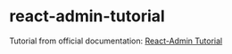 # react-admin-tutorial

Tutorial from official documentation: [React-Admin Tutorial](https://marmelab.com/react-admin/Tutorial.html)